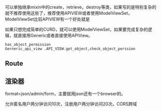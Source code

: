 



可以单独继承mixin中的create，retrieve，destroy等类，如果写的是特别复杂的就不推荐使用这些了，推荐使用APIVIEW或者使用ModelViewSet，ModelViewSet比较APIVIEW有一个好处就是

如果只想完成简单的CURD，就可以使用ModelViewSet，如果要完成复杂的逻辑，就直接用Generic或者直接使用APIView。



```
has_object_permission
Gerneric_api_view .API_VIEW.get_object,check_object_perssion
```







## Route





## 渲染器

format=json/admin/form，主要就用json还有一个browser的。



允许匿名用户两分钟访问10次，注册用户两分钟访问20次。CORS跨域

